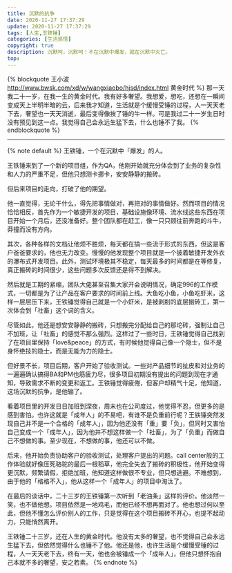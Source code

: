 ```yaml
---
title: 沉默的抗争
date: 2020-11-27 17:37:29
update: 2020-11-27 17:37:29
tags: [人生,王铁锤]
categories: [生活感悟]
copyright: true
description: 沉默呵，沉默呵！不在沉默中爆发，就在沉默中灭亡。
top:
---
```


{% blockquote 王小波 http://www.bwsk.com/xd/w/wangxiaobo/hjsd/index.html 黄金时代 %}
那一天我二十一岁，在我一生的黄金时代。我有好多奢望。我想爱，想吃，还想在一瞬间变成天上半明半暗的云，后来我才知道，生活就是个缓慢受锤的过程，人一天天老下去，奢望也一天天消逝，最后变得像挨了锤的牛一样。可是我过二十一岁生日时没有预见到这一点。我觉得自己会永远生猛下去，什么也锤不了我。
{% endblockquote %}

------

{% note default %}
王铁锤，一个在沉默中「爆发」的人。

王铁锤来到了一个新的项目组，作为QA，他刚开始就充分体会到了业务的复杂性和人力的严重不足，但他只想测卡挪卡，安安静静的搬砖。

但后来项目的走向，打破了他的期望。

他一直觉得，无论干什么，得先把事情做对，再把对的事情做好。然而项目的情况恰恰相反，首先作为一个敏捷开发的项目，基础设施像环境、流水线这些东西在项目开始一个月后，还没准备好。整个团队都在赶工，像一只只顾往前奔跑的斗牛，莽撞而没有方向。

其次，各种各样的文档让他烦不胜烦，每天都在搞一些流于形式的东西，但这是客户爸爸要求的，他也无力改变。慢慢的他发现整个项目就是一个披着敏捷开发外衣的瀑布式开发项目。此外，测试环境极其不稳定，每天最多的时间都是在等修复，真正搬砖的时间很少，这些问题多次反馈还是得不到解决。

然后就是工期的紧缩，团队大佬甚至召集大家开会说明情况，确定996的工作模式，一切都是为了让产品在客户要求的时间前上线。大鱼吃小鱼，小鱼吃虾米，这样一层层压下来，王铁锤觉得自己就是一个小虾米，是被剥削的底层搬砖工，第一次体会到「社畜」这个词的含义。

尽管如此，他还是想安安静静的搬砖，只想搬完分配给自己的那坨砖，强制让自己不加班，让「社畜」的感觉不那么强烈。这样过了一些时日，王铁锤觉得自己找到了在项目里保持「love&peace」的方式，有时候他觉得自己像一个隐士，但不是身怀绝技的隐士，而是无能为力的隐士。

但好景不长，项目后期，客户开始了验收测试。一些对产品细节的扯皮和对业务的一遍遍确认搞得BA和PM也筋疲力尽，很多项目初期没有提出的问题到现在才通知，导致需求不断的变更和返工。王铁锤觉得疲倦，但客户却精气十足，他知道，这场沉默的抗争，是他输了。

看着项目里的开发日日加班到深夜，周末也在公司度过，他觉得不忍，但更多的是感到害怕。也许这就是「成年人」的不易吧，有谁不是负重前行呢？王铁锤突然发现自己并不是一个合格的「成年人」，因为他还没有「重」要「负」，但同时又害怕自己变成一个「成年人」，因为他并不想这样做一个「社畜」，为了「负重」而做自己不想做的事。至少现在，不想做的事，他还可以不做。

后来，他开始负责协助客户的验收测试，处理客户提出的问题。call center般的工作体验就好像压死骆驼的最后一根稻草，他完全失去了搬砖的积极性，他开始变得更沉默，频繁请假，拒绝加班，他知道这样做很不专业，但只想逃避。不难想到，由于他的「格格不入」，他从这样一个「成年人」的项目中淘汰了。

在最后的谈话中，二十三岁的王铁锤第一次听到「老油条」这样的评价。他淡然一笑，也不做他想。项目依然是一地鸡毛，而他已经不想再面对了。他也想过何以至此，但他不懂怎么评价别人的工作，只是觉得在这个项目搬砖不开心，也提不起动力，只能悄然离开。

王铁锤二十三岁，还在人生的黄金时代。他没有太多的奢望，也不觉得自己会永远生猛下去，但依然觉得什么也锤不了他。他还是他，也许生活是个缓慢受锤的过程，人一天天老下去，终有一天，他也会被锤成一个「成年人」，但他只想怀抱自己本就不多的奢望，安之若素。
{% endnote %}